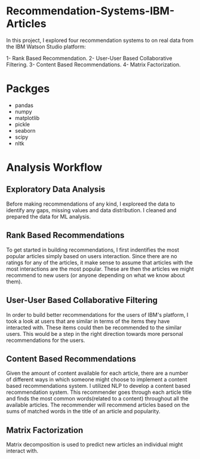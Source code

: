 # Recommendation-Systems-IBM-Articles
In this project, I explored four recommendation systems to on real data from the IBM Watson Studio platform:

1- Rank Based Recommendation.
2- User-User Based Collaborative Filtering.
3- Content Based Recommendations.
4- Matrix Factorization. 

# Packges
- pandas
- numpy
- matplotlib
- pickle
- seaborn
- scipy
- nltk

# Analysis Workflow

## Exploratory Data Analysis
Before making recommendations of any kind, I exploreed the data to identify any gaps, missing values and data distribution. I cleaned and prepared the data for ML analysis.

## Rank Based Recommendations
To get started in building recommendations, I first indentifies the most popular articles simply based on users interaction. Since there are no ratings for any of the articles, it make sense to assume that articles with the most interactions are the most popular. These are then the articles we might recommend to new users (or anyone depending on what we know about them).

## User-User Based Collaborative Filtering
In order to build better recommendations for the users of IBM's platform, I took a look at users that are similar in terms of the items they have interacted with. These items could then be recommended to the similar users. This would be a step in the right direction towards more personal recommendations for the users.

## Content Based Recommendations
Given the amount of content available for each article, there are a number of different ways in which someone might choose to implement a content based recommendations system. I utilized NLP to develop a content based recommendation system. This recommender goes through each article title and finds the most common words(related to a content) throughout all the available articles. The recommender will recommend articles based on the sums of matched words in the title of an article and popularity.

## Matrix Factorization
Matrix decomposition is used to predict new articles an individual might interact with.